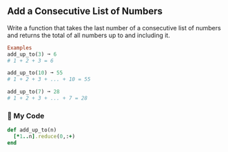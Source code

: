 ## Add a Consecutive List of Numbers

Write a function that takes the last number of a consecutive list of numbers and returns the total of all numbers up to and including it.
```ruby
Examples
add_up_to(3) ➞ 6
# 1 + 2 + 3 = 6

add_up_to(10) ➞ 55
# 1 + 2 + 3 + ... + 10 = 55

add_up_to(7) ➞ 28
# 1 + 2 + 3 + ... + 7 = 28
```
### :gem: My Code
```ruby
def add_up_to(n)
  [*1..n].reduce(0,:+)
end
```
